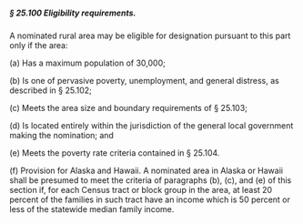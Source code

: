 ##### § 25.100 Eligibility requirements. #####

A nominated rural area may be eligible for designation pursuant to this part only if the area:

(a) Has a maximum population of 30,000;

(b) Is one of pervasive poverty, unemployment, and general distress, as described in § 25.102;

(c) Meets the area size and boundary requirements of § 25.103;

(d) Is located entirely within the jurisdiction of the general local government making the nomination; and

(e) Meets the poverty rate criteria contained in § 25.104.

(f) Provision for Alaska and Hawaii. A nominated area in Alaska or Hawaii shall be presumed to meet the criteria of paragraphs (b), (c), and (e) of this section if, for each Census tract or block group in the area, at least 20 percent of the families in such tract have an income which is 50 percent or less of the statewide median family income.